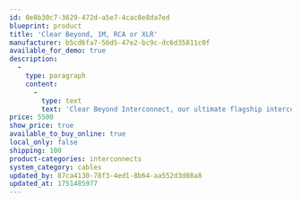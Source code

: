 ```yaml
---
id: 0e8b30c7-3629-472d-a5e7-4cac8e8da7ed
blueprint: product
title: 'Clear Beyond, 1M, RCA or XLR'
manufacturer: b5cd6fa7-56d5-47e2-bc9c-dc6d35811c0f
available_for_demo: true
description:
  -
    type: paragraph
    content:
      -
        type: text
        text: 'Clear Beyond Interconnect, our ultimate flagship interconnect and a marvel of modern cable design, features our most advanced Matched Propagation Conductors. Clear Beyond Interconnect brings noteworthy improvements in spatial imaging, dynamics, and low frequency impact while retaining the classic Cardas musicality. Clear Beyond Interconnect builds on over 30 years of Cardas Audio’s relentless dedication to the perfection of high performance cables. Superior shielding and advanced air-tube suspension geometry result in an O.D. of .511”, which necessitates the use of our XRCA 13 adaptor for single-ended termination, and a re-designed CG XLR for balanced cables. More than anything, Clear Beyond Interconnect is musical. Tonal balance is completely neutral with unsurpassed speed and transparency. Each pair is made to order and hand terminated only by our senior technicians.'
price: 5500
show_price: true
available_to_buy_online: true
local_only: false
shipping: 100
product-categories: interconnects
system_category: cables
updated_by: 87ca4130-78f3-4ed1-8b64-aa552d3d08a8
updated_at: 1751485977
---
```

